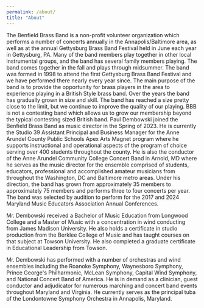 ```yaml
---
permalink: /about/
title: "About"
---
```


The Benfield Brass Band is a non-profit volunteer organization which performs a number of concerts annually in the Annapolis/Baltimore area, as well as at the annual Gettysburg Brass Band Festival held in June each year in Gettysburg, PA. Many of the band members play together in other local instrumental groups, and the band has several family members playing. The band comes together in the fall and plays through midsummer.
The band was formed in 1998 to attend the first Gettysburg Brass Band Festival and we have performed there nearly every year since. The main purpose of the band is to provide the opportunity for brass players in the area to experience playing in a British Style brass band. Over the years the band has gradually grown in size and skill. The band has reached a size pretty close to the limit, but we continue to improve the quality of our playing. BBB is not a contesting band which allows us to grow our membership beyond the typical contesting sized British band.
Paul Dembowski joined the Benfield Brass Band as music director in the Spring of 2023. He is currently the Studio 39 Assistant Principal and Business Manager for the Anne Arundel County Public Schools Apex Arts Magnet program where he supports instructional and operational aspects of the program of choice serving over 400 students throughout the county.
He is also the conductor of the Anne Arundel Community College Concert Band in Arnold, MD where he serves as the music director for the ensemble comprised of students, educators, professional and accomplished amateur musicians from throughout the Washington, DC and Baltimore metro areas. Under his direction, the band has grown from approximately 35 members to approximately 75 members and performs three to four concerts per year. The band was selected by audition to perform for the 2017 and 2024 Maryland Music Educators Association Annual Conferences.

Mr. Dembowski received a Bachelor of Music Education from Longwood College and a Master of Music with a concentration in wind conducting from James Madison University. He also holds a certificate in studio production from the Berklee College of Music and has taught courses on that subject at Towson University. He also completed a graduate certificate in Educational Leadership from Towson.

Mr. Dembowski has performed with a number of orchestras and wind ensembles including the Roanoke Symphony, Waynesboro Symphony, Prince George's Philharmonic, McLean Symphony, Capital Wind Symphony, and National Concert Band of America. He is in demand as a clinician, guest conductor and adjudicator for numerous marching and concert band events throughout Maryland and Virginia. He currently serves as the principal tuba of the Londontowne Symphony Orchestra in Annapolis, Maryland.